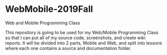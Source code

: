 # WebMobile-2019Fall
Web and Mobile Programming Class

This repository is going to be used for my Web/Mobile Programming Class so that I can put all of my source code, screenshots, and create wiki reports.
It will be divided into 2 parts, Mobile and Web, and split into lessons where each one contains a source and documentation folder.
